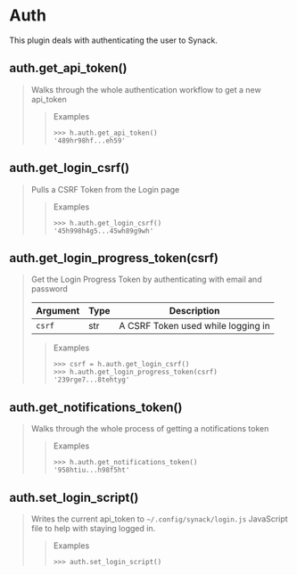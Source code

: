 # Auth

This plugin deals with authenticating the user to Synack.

## auth.get_api_token()

> Walks through the whole authentication workflow to get a new api_token
>
>> Examples
>> ```python3
>> >>> h.auth.get_api_token()
>> '489hr98hf...eh59'
>> ```

## auth.get_login_csrf()

> Pulls a CSRF Token from the Login page
>
>> Examples
>> ```python3
>> >>> h.auth.get_login_csrf()
>> '45h998h4g5...45wh89g9wh'
>> ```

## auth.get_login_progress_token(csrf)

> Get the Login Progress Token by authenticating with email and password
>
> | Argument | Type | Description
> | --- | --- | ---
> | `csrf` | str | A CSRF Token used while logging in
>
>> Examples
>> ```python3
>> >>> csrf = h.auth.get_login_csrf()
>> >>> h.auth.get_login_progress_token(csrf)
>> '239rge7...8tehtyg'
>> ```

## auth.get_notifications_token()

> Walks through the whole process of getting a notifications token
>
>> Examples
>> ```python3
>> >>> h.auth.get_notifications_token()
>> '958htiu...h98f5ht'
>> ```

## auth.set_login_script()

> Writes the current api_token to `~/.config/synack/login.js` JavaScript file to help with staying logged in.
>
>> Examples
>> ```python3
>> >>> auth.set_login_script()
>> ```

